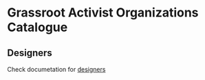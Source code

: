 Grassroot Activist Organizations Catalogue
==========================================

Designers
---------

Check documetation for [designers](./docs/DESIGNER.md)
